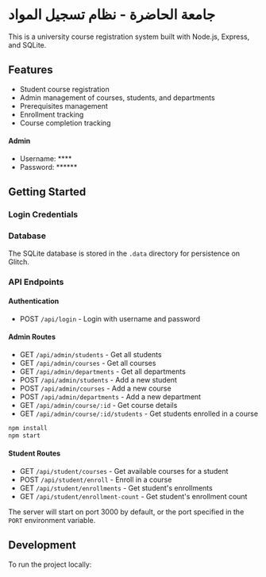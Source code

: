 # جامعة الحاضرة - نظام تسجيل المواد 

This is a university course registration system built with Node.js, Express, and SQLite.



## Features

- Student course registration
- Admin management of courses, students, and departments
- Prerequisites management
- Enrollment tracking
- Course completion tracking
  
#### Admin
- Username: ****
- Password: ******

## Getting Started

### Login Credentials

### Database

The SQLite database is stored in the `.data` directory for persistence on Glitch.

### API Endpoints

#### Authentication
- POST `/api/login` - Login with username and password

#### Admin Routes
- GET `/api/admin/students` - Get all students
- GET `/api/admin/courses` - Get all courses
- GET `/api/admin/departments` - Get all departments
- POST `/api/admin/students` - Add a new student
- POST `/api/admin/courses` - Add a new course
- POST `/api/admin/departments` - Add a new department
- GET `/api/admin/course/:id` - Get course details
- GET `/api/admin/course/:id/students` - Get students enrolled in a course
```bash
npm install
npm start
```
#### Student Routes
- GET `/api/student/courses` - Get available courses for a student
- POST `/api/student/enroll` - Enroll in a course
- GET `/api/student/enrollments` - Get student's enrollments
- GET `/api/student/enrollment-count` - Get student's enrollment count





The server will start on port 3000 by default, or the port specified in the `PORT` environment variable.
## Development

To run the project locally:
